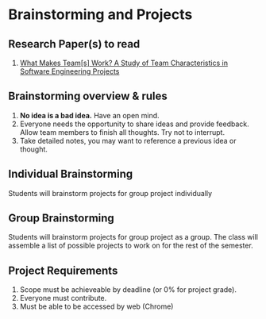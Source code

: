 # Brainstorming and Projects


## Research Paper(s) to read
1. [What Makes Team[s] Work? A Study of Team Characteristics in Software Engineering Projects](https://ieeexplore.ieee.org/document/9659667)

## Brainstorming overview & rules
1. **No idea is a bad idea.** Have an open mind.
3. Everyone needs the opportunity to share ideas and provide feedback.  Allow team members to finish all thoughts. Try not to interrupt. 
4. Take detailed notes, you may want to reference a previous idea or thought.

## Individual Brainstorming
Students will brainstorm projects for group project individually 

## Group Brainstorming
Students will brainstorm projects for group project as a group. The class will assemble a list of possible projects to work on for the rest of the semester.

## Project Requirements
1. Scope must be achieveable by deadline (or 0% for project grade).
2. Everyone must contribute.
3. Must be able to be accessed by web (Chrome) 
